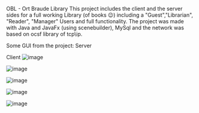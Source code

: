 OBL - Ort Braude Library
This project includes the client and the server sides for a full working Library (of books 😉) including a "Guest","Librarian", "Reader", "Manager" Users and full functionality. The project was made with Java and JavaFx (using scenebuilder), MySql and the network was based on ocsf library of tcp\ip.

Some GUI from the project:
Server
 

Client
![image](https://user-images.githubusercontent.com/46426884/111118144-19779c80-8571-11eb-8ffe-ef419f77a6cd.png)

![image](https://user-images.githubusercontent.com/46426884/111118157-1ed4e700-8571-11eb-9cdb-774f6fefe966.png)

![image](https://user-images.githubusercontent.com/46426884/111118182-25635e80-8571-11eb-85e2-cfcf13338dc9.png)

![image](https://user-images.githubusercontent.com/46426884/111118197-285e4f00-8571-11eb-9584-b8ac17b39b92.png)

![image](https://user-images.githubusercontent.com/46426884/111118219-2d230300-8571-11eb-980d-7e750a17bbc3.png)

